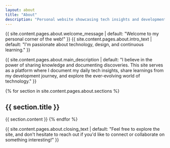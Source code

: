 ```yaml
---
layout: about
title: "About"
description: "Personal website showcasing tech insights and development journey"
---
```


{{ site.content.pages.about.welcome_message | default: "Welcome to my personal corner of the web!" }} {{ site.content.pages.about.intro_text | default: "I'm passionate about technology, design, and continuous learning." }}

{{ site.content.pages.about.main_description | default: "I believe in the power of sharing knowledge and documenting discoveries. This site serves as a platform where I document my daily tech insights, share learnings from my development journey, and explore the ever-evolving world of technology." }}

{% for section in site.content.pages.about.sections %}
## {{ section.title }}

{{ section.content }}
{% endfor %}

{{ site.content.pages.about.closing_text | default: "Feel free to explore the site, and don't hesitate to reach out if you'd like to connect or collaborate on something interesting!" }}
